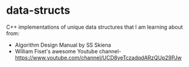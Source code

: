 # data-structs

C++ implementations of unique data structures that I am learning about from:
- Algorithm Design Manual by SS Skiena
- William Fiset's awesome Youtube channel- https://www.youtube.com/channel/UCD8yeTczadqdARzQUp29PJw
